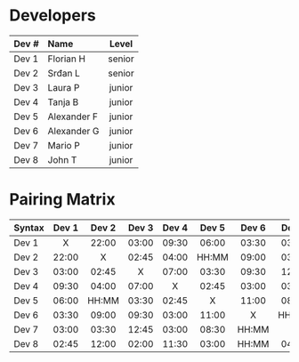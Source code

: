 # Developers

| Dev # |  Name       | Level  |
| :---  |    :----    | :---:  |
| Dev 1 | Florian H   | senior |
| Dev 2 | Srđan L     | senior |
| Dev 3 | Laura P     | junior |
| Dev 4 | Tanja B     | junior |
| Dev 5 | Alexander F | junior |
| Dev 6 | Alexander G | junior |
| Dev 7 | Mario P     | junior |
| Dev 8 | John T      | junior |

# Pairing Matrix

| Syntax      | Dev 1       | Dev 2       | Dev 3       | Dev 4       | Dev 5       | Dev 6       | Dev 7       | Dev 8       | Research      |
| :---        |    :----:   |    :----:   |    :----:   |    :----:   |    :----:   |    :----:   |    :----:   |    :----:   |   :----:      |
| Dev 1       | X           | 22:00       | 03:00       | 09:30       | 06:00       | 03:30       | 03:00       | 02:45       | HH:MM         |
| Dev 2       | 22:00       | X           | 02:45       | 04:00       | HH:MM       | 09:00       | 03:30       | 12:00       | HH:MM         |
| Dev 3       | 03:00       | 02:45       | X           | 07:00       | 03:30       | 09:30       | 12:45       | 02:00       | HH:MM         |
| Dev 4       | 09:30       | 04:00       | 07:00       | X           | 02:45       | 03:00       | 03:00       | 11:30       | HH:MM         |
| Dev 5       | 06:00       | HH:MM       | 03:30       | 02:45       | X           | 11:00       | 08:30       | 03:00       | HH:MM         |
| Dev 6       | 03:30       | 09:00       | 09:30       | 03:00       | 11:00       | X           | HH:MM       | HH:MM       | HH:MM         |
| Dev 7       | 03:00       | 03:30       | 12:45       | 03:00       | 08:30       | HH:MM       | X           | 04:00       | 02:45         |
| Dev 8       | 02:45       | 12:00       | 02:00       | 11:30       | 03:00       | HH:MM       | 04:00       | X           | HH:MM         |

